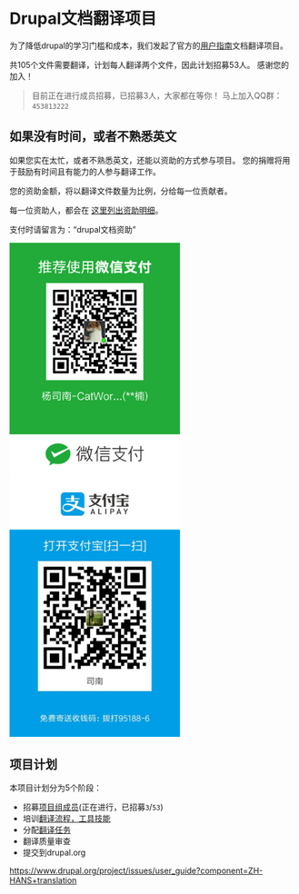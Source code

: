# Drupal文档翻译项目

为了降低drupal的学习门槛和成本，我们发起了官方的[用户指南](https://www.drupal.org/zh-hans/docs/user_guide/zh-hans/index.html)文档翻译项目。

共105个文件需要翻译，计划每人翻译两个文件，因此计划招募53人。
感谢您的加入！

> 目前正在进行成员招募，已招募3人，大家都在等你！
马上加入QQ群：`453813222`

## 如果没有时间，或者不熟悉英文
如果您实在太忙，或者不熟悉英文，还能以资助的方式参与项目。
您的捐赠将用于鼓励有时间且有能力的人参与翻译工作。

您的资助金额，将以翻译文件数量为比例，分给每一位贡献者。

每一位资助人，都会在 [这里列出资助明细](money-contrib-detail.md)。

支付时请留言为：“drupal文档资助”

<img width="300" src="wechat.png"></img>
<img width="300" src="alipay.jpg"></img>

## 项目计划
本项目计划分为5个阶段：
- 招募[项目组成员](members.md)(正在进行，已招募`3`/`53`)
- 培训[翻译流程，工具技能](workflow-and-tools.md)
- 分配[翻译任务](task-assign.md)
- 翻译质量审查
- 提交到drupal.org


https://www.drupal.org/project/issues/user_guide?component=ZH-HANS+translation


